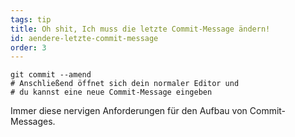 ```yaml
---
tags: tip
title: Oh shit, Ich muss die letzte Commit-Message ändern!
id: aendere-letzte-commit-message
order: 3
---
```

```git
git commit --amend
# Anschließend öffnet sich dein normaler Editor und
# du kannst eine neue Commit-Message eingeben
```

Immer diese nervigen Anforderungen für den Aufbau von Commit-Messages.